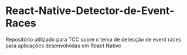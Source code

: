 # React-Native-Detector-de-Event-Races
Repositório utilizado para TCC sobre o tema de detecção de event races para aplicações desenvolvidas em React Native
